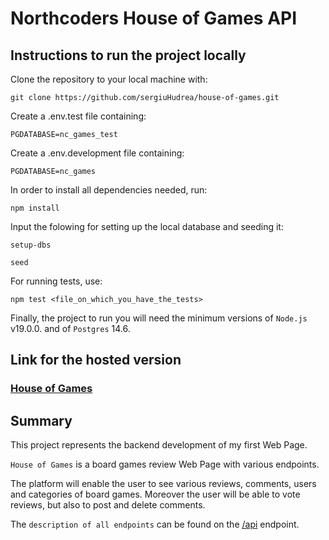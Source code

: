 # Northcoders House of Games API

## Instructions to run the project locally

Clone the repository to your local machine with:

```
git clone https://github.com/sergiuHudrea/house-of-games.git
```

Create a .env.test file containing:

```
PGDATABASE=nc_games_test
```

Create a .env.development file containing:

```
PGDATABASE=nc_games
```

In order to install all dependencies needed, run:

```
npm install
```

Input the folowing for setting up the local database and seeding it:

```
setup-dbs

seed
```

For running tests, use:

```
npm test <file_on_which_you_have_the_tests>
```

Finally, the project to run you will need the minimum versions of `Node.js` v19.0.0. and of `Postgres` 14.6.

## Link for the hosted version

### [House of Games](https://house-of-games.onrender.com)


## Summary
This project represents the backend development of my first Web Page. 

`House of Games` is a board games review Web Page with various endpoints. 

The platform will enable the user to see various reviews, comments, users and categories of board games. Moreover the user will be able to vote reviews, but also to post and delete comments.

 The `description of all endpoints` can be found on the [/api](https://house-of-games.onrender.com/api) endpoint.






